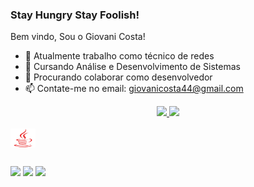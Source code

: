 ### Stay Hungry Stay Foolish!

 Bem vindo, Sou o Giovani Costa!


- 🔭 Atualmente trabalho como técnico de redes
- 🌱 Cursando Análise e Desenvolvimento de Sistemas
- 👯 Procurando colaborar como desenvolvedor
- 📫 Contate-me no email: giovanicosta44@gmail.com

<div align="center">
  <a href="https://github.com/GiovaniCosta44">
  <img height="160em" src="https://github-readme-stats.vercel.app/api?username=GiovaniCosta44&show_icons=true&theme=dracula&include_all_commits=false&count_private=false"/>
  <img height="160em" src="https://github-readme-stats.vercel.app/api/top-langs/?username=GiovaniCosta44&layout=compact&langs_count=7&theme=dracula"/>
</div>
  
  <div style="display: inline_block"><br>
  <img align="center" alt="Giovani-Java" height="30" width="40" src="https://raw.githubusercontent.com/devicons/devicon/master/icons/java/java-plain.svg">
</div>

  ##
  
  <div> 
  <a href="https://www.instagram.com/giovaniicosta" target="_blank"><img src="https://img.shields.io/badge/-Instagram-%23E4405F?style=for-the-badge&logo=instagram&logoColor=white" target="_blank"></a>
  <a href = "mailto:giovanicosta44@gmail.com"><img src="https://img.shields.io/badge/-Gmail-%23333?style=for-the-badge&logo=gmail&logoColor=white" target="_blank"></a>
  <a href="https://www.linkedin.com/in/giovani-costa-a36b5a20b/" target="_blank"><img src="https://img.shields.io/badge/-LinkedIn-%230077B5?style=for-the-badge&logo=linkedin&logoColor=white" target="_blank"></a> 
 
</div>

